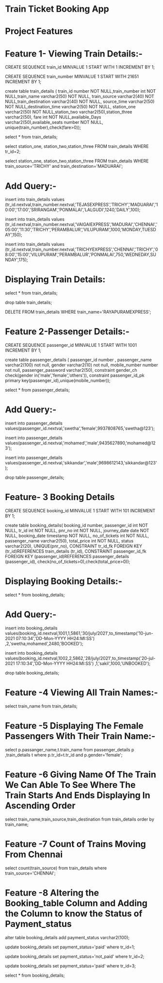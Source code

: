 # Train Ticket Booking App

# Project Features

# Feature 1- Viewing Train Details:-

CREATE SEQUENCE train_id
MINVALUE 1
START WITH 1
INCREMENT BY 1;

CREATE SEQUENCE train_number
MINVALUE 1
START WITH 21651
INCREMENT BY 1;


create table train_details (
train_id number NOT NULL,train_number int NOT NULL,train_name varchar2(50) NOT NULL,
train_source varchar2(40) NOT NULL,train_destination varchar2(40) NOT NULL,
source_time varchar2(50) NOT NULL,destination_time varchar2(50) NOT NULL,
station_one varchar2(50) NOT NULL,station_two varchar2(50),station_three varchar2(50),
fare int NOT NULL,available_Days varchar2(50),available_seats number NOT NULL,
unique(train_number),check(fare>0));

select * from train_details;					      

select station_one, station_two,station_three FROM train_details WHERE tr_id=2;

select station_one, station_two,station_three FROM train_details WHERE train_source='TRICHY' and train_destination='MADUARAI';

# Add Query:-

insert into train_details values (tr_id.nextval,train_number.nextval,'TEJASEXPRESS','TRICHY','MADUARAI','10:00','17:00','SRIRANGAM','PONMALAI','LALGUDI',1240,'DAILY',100);

insert into train_details values (tr_id.nextval,train_number.nextval,'VAIGAIEXPRESS','MADURAI','CHENNAI','05:00','11:30','TRICHY','PERAMBALUR','VILUPURAM',1000,'MONDAY,TUESDAY',150);

insert into train_details values (tr_id.nextval,train_number.nextval,'TRICHYEXPRESS','CHENNAI','TRICHY','08:00','15:00','VILUPURAM','PERAMBALUR','PONMALAI',750,'WEDNEDAY,SUNDAY',175);

# Displaying Train Details:
select * from train_details;

drop table train_details;

DELETE FROM train_details WHERE train_name='RAYAPURAMEXPRESS';

# Feature 2-Passenger Details:-

CREATE SEQUENCE passenger_id
MINVALUE 1
START WITH 1001
INCREMENT BY 1;

create table passenger_details
(
 passenger_id number ,
 passenger_name varchar2(100) not null,
 gender varchar2(10) not null,
 mobile_number number not null,
 passenger_password varchar2(50),
constraint  gender_ch check(gender in('male','female','others')),
constraint passenger_id_pk primary key(passenger_id),unique(mobile_number));

select * from  passenger_details;

# Add Query:-

insert into passenger_details
values(passenger_id.nextval,'swetha','female',9937808765,'swetha@123');

insert into passenger_details
values(passenger_id.nextval,'mohamed','male',9435627890,'mohamed@123');

insert into passenger_details
values(passenger_id.nextval,'sikkandar','male',9698612143,'sikkandar@123');

drop table passenger_details;

# Feature- 3 Booking Details

CREATE SEQUENCE booking_id
MINVALUE 1
START WITH 101
INCREMENT BY 1;

create table booking_details(
booking_id  number,
passenger_id int NOT NULL,
tr_id int NOT NULL,
pnr_no int NOT NULL,
journey_date date NOT NULL,
booking_date timestamp NOT NULL,
no_of_tickets int NOT NULL,
passenger_name varchar2(50),
total_price int NOT NULL,
status varchar2(20),
UNIQUE(pnr_no),
CONSTRAINT tr_id_fk FOREIGN KEY (tr_id)REFERENCES train_details (tr_id),
CONSTRAINT passenger_id_fk FOREIGN KEY (passenger_id)REFERENCES passenger_details (passenger_id),
check(no_of_tickets>0),check(total_price>0));

# Displaying Booking Details:-
select * from booking_details;

# Add Query:-

insert into booking_details values(booking_id.nextval,1001,1,5861,'30/july/2021',to_timestamp('10-jun-2021 07:10:34','DD-Mon-YYYY HH24:MI:SS')
,2,'swetha,mohamed',2480,'BOOKED');

insert into booking_details values(booking_id.nextval,1002,2,5862,'28/july/2021',to_timestamp('20-jul-2021 17:10:34','DD-Mon-YYYY HH24:MI:SS')
,1,'sakil',1000,'UNBOOKED');

drop table booking_details;

# Feature -4 Viewing All Train Names:-

select train_name from train_details;

# Feature -5 Displaying The Female Passengers With Their Train Name:-

select p.passanger_name,t.train_name from passenger_details p ,train_details t where p.tr_id=t.tr_id and p.gender='female';

# Feature -6 Giving Name Of The Train We Can Able To See Where The Train Starts And Ends Displaying In Ascending Order

select train_name,train_source,train_destination from train_details order by train_name;

# Feature -7 Count of Trains Moving From Chennai

select count(train_source) from train_details where train_source='CHENNAI';

# Feature -8 Altering the Booking_table Column and Adding the Column to know the Status of Payment_status

alter table booking_details add payment_status varchar2(100);

update  booking_details set payment_status='paid' where tr_id=1;

update  booking_details set payment_status='not_paid' where tr_id=2;

update booking_details set payment_status='paid' where tr_id=3;

select * from booking_details;
